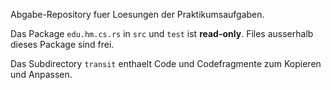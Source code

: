 Abgabe-Repository fuer Loesungen der Praktikumsaufgaben.

Das Package `edu.hm.cs.rs` in `src` und `test` ist **read-only**.
Files ausserhalb dieses Package sind frei.

Das Subdirectory `transit` enthaelt Code und Codefragmente zum Kopieren und Anpassen.
